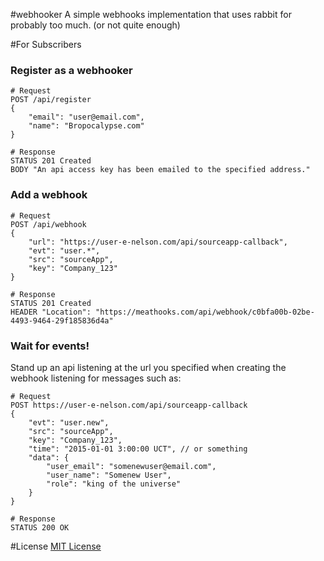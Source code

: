 #webhooker
A simple webhooks implementation that uses rabbit for probably too much. (or not quite enough)

#For Subscribers
### Register as a webhooker

```
# Request
POST /api/register
{
    "email": "user@email.com",
    "name": "Bropocalypse.com"
}

# Response
STATUS 201 Created
BODY "An api access key has been emailed to the specified address."

```

### Add a webhook
```
# Request
POST /api/webhook
{
    "url": "https://user-e-nelson.com/api/sourceapp-callback",
    "evt": "user.*",
    "src": "sourceApp",
    "key": "Company_123"
}

# Response
STATUS 201 Created
HEADER "Location": "https://meathooks.com/api/webhook/c0bfa00b-02be-4493-9464-29f185836d4a"
```

### Wait for events!
Stand up an api listening at the url you specified when creating the webhook listening for messages such as:
```
# Request
POST https://user-e-nelson.com/api/sourceapp-callback
{
    "evt": "user.new",
    "src": "sourceApp",
    "key": "Company_123",
    "time": "2015-01-01 3:00:00 UCT", // or something
    "data": {
        "user_email": "somenewuser@email.com",
        "user_name": "Somenew User",
        "role": "king of the universe"
    }
}

# Response
STATUS 200 OK

```
#License
[MIT License](http://opensource.org/licenses/MIT)
